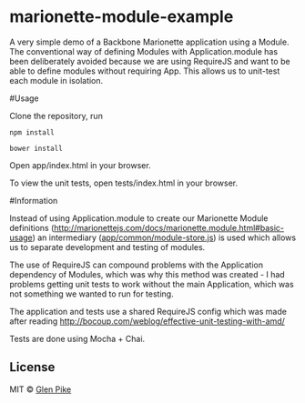 marionette-module-example
============

A very simple demo of a Backbone Marionette application
using a Module.
The conventional way of defining Modules with Application.module has been deliberately
avoided because we are using RequireJS and want to be able to define modules
without requiring App.
This allows us to unit-test each module in isolation.

#Usage

Clone the repository, run

    npm install

    bower install

Open app/index.html in your browser.

To view the unit tests, open tests/index.html in your browser.

#Information

Instead of using Application.module to create our Marionette Module definitions
(http://marionettejs.com/docs/marionette.module.html#basic-usage) an intermediary
(<a href="app/common/module-store.js">app/common/module-store.js</a>)
is used which allows us to separate development and
testing of modules.

The use of RequireJS can compound problems with the Application dependency of
Modules, which was why this method was created - I had problems getting unit
tests to work without the main Application, which was not something we wanted
to run for testing.

The application and tests use a shared RequireJS config which was made after
reading http://bocoup.com/weblog/effective-unit-testing-with-amd/

Tests are done using Mocha + Chai.

## License

MIT © [Glen Pike](http://glenpike.co.uk)
